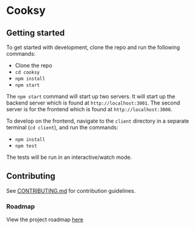 # Cooksy

## Getting started
To get started with development, clone the repo and run the following commands:
- Clone the repo
- `cd cooksy`
- `npm install`
- `npm start`

The `npm start` command will start up two servers. It will start up the backend server which is found at `http://localhost:3001`. The second server is for the frontend which is found at `http://localhost:3000`.

To develop on the frontend, navigate to the `client` directory in a separate terminal (`cd client`), and run the commands:
- `npm install`
- `npm test`

The tests will be run in an interactive/watch mode.

## Contributing
See [CONTRIBUTING.md](CONTRIBUTING.md) for contribution guidelines.

### Roadmap

View the project roadmap [here](https://github.com/Cook-sy/cooksy/issues)
